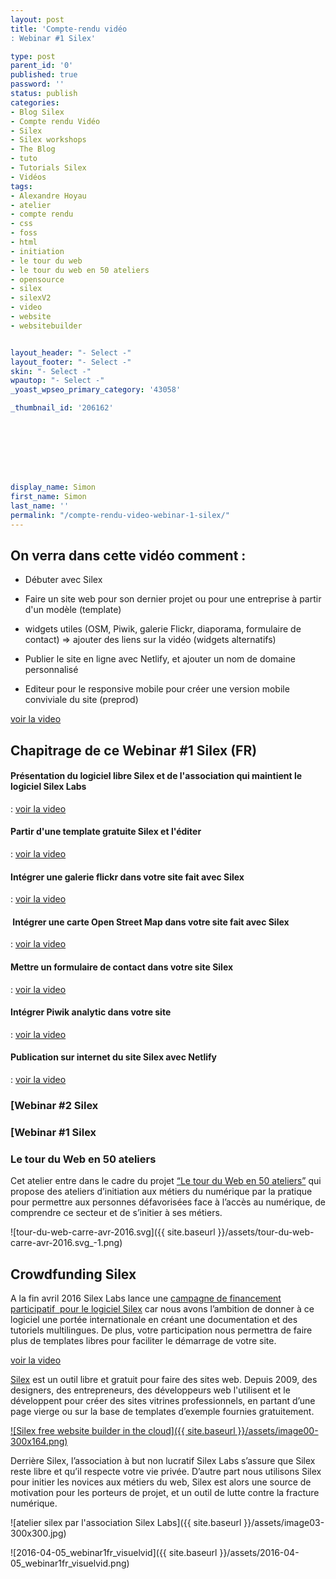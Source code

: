 ```yaml
---
layout: post
title: 'Compte-rendu vidéo
: Webinar #1 Silex'

type: post
parent_id: '0'
published: true
password: ''
status: publish
categories:
- Blog Silex
- Compte rendu Vidéo
- Silex
- Silex workshops
- The Blog
- tuto
- Tutorials Silex
- Vidéos
tags:
- Alexandre Hoyau
- atelier
- compte rendu
- css
- foss
- html
- initiation
- le tour du web
- le tour du web en 50 ateliers
- opensource
- silex
- silexV2
- video
- website
- websitebuilder


layout_header: "- Select -"
layout_footer: "- Select -"
skin: "- Select -"
wpautop: "- Select -"
_yoast_wpseo_primary_category: '43058'

_thumbnail_id: '206162'








display_name: Simon
first_name: Simon
last_name: ''
permalink: "/compte-rendu-video-webinar-1-silex/"
---
```




**On verra dans cette vidéo comment :**
---------------------------------------

*   Débuter avec Silex
*   Faire un site web pour son dernier projet ou pour une entreprise à partir d'un modèle (template)
*   widgets utiles (OSM, Piwik, galerie Flickr, diaporama, formulaire de contact) => ajouter des liens sur la vidéo (widgets alternatifs)
*   Publier le site en ligne avec Netlify, et ajouter un nom de domaine personnalisé

*   Editeur pour le responsive mobile pour créer une version mobile conviviale du site (preprod)

[voir la video](https://youtu.be/jJQL0eDQ4pA)


Chapitrage de ce Webinar #1 Silex (FR)
--------------------------------------

#### Présentation du logiciel libre Silex et de l'association qui maintient le logiciel Silex Labs
: 
[voir la video](https://youtu.be/FmYUt0NoBNQ)


#### Partir d'une template gratuite Silex et l'éditer
: 
[voir la video](https://youtu.be/r3It2wae0hQ)


#### Intégrer une galerie flickr dans votre site fait avec Silex
: 
[voir la video](https://youtu.be/sG22-2_p3N0)


####  Intégrer une carte Open Street Map dans votre site fait avec Silex
: 
[voir la video](https://youtu.be/r6kPBhILwC4)


#### Mettre un formulaire de contact dans votre site Silex
: 
[voir la video](https://youtu.be/U2jrjvOypks)


#### Intégrer Piwik analytic dans votre site
: 
[voir la video](https://youtu.be/wvyIxIoP_pc)


#### Publication sur internet du site Silex avec Netlify
: 
[voir la video](https://youtu.be/tJVIfFhZN4g)


### [Webinar #2 Silex


### [Webinar #1 Silex


### **Le tour du Web en 50 ateliers**

Cet atelier entre dans le cadre du projet [“Le tour du Web en 50 ateliers”](https://www.silexlabs.org/le-tour-du-web-en-50-ateliers-2/) qui propose des ateliers d’initiation aux métiers du numérique par la pratique pour permettre aux personnes défavorisées face à l’accès au numérique, de comprendre ce secteur et de s’initier à ses métiers.

![tour-du-web-carre-avr-2016.svg]({{ site.baseurl }}/assets/tour-du-web-carre-avr-2016.svg_-1.png)

Crowdfunding Silex
------------------

A la fin avril 2016 Silex Labs lance une [campagne de financement participatif  pour le logiciel Silex](https://www.ulule.com/silex-websitebuilder/) car nous avons l’ambition de donner à ce logiciel une portée internationale en créant une documentation et des tutoriels multilingues. De plus, votre participation nous permettra de faire plus de templates libres pour faciliter le démarrage de votre site.

[voir la video](https://youtu.be/tBdW9TkDGLU)


[Silex](http://www.silex.me) est un outil libre et gratuit pour faire des sites web. Depuis 2009, des designers, des entrepreneurs, des développeurs web l'utilisent et le développent pour créer des sites vitrines professionnels, en partant d’une page vierge ou sur la base de templates d’exemple fournies gratuitement.

[![Silex free website builder in the cloud]({{ site.baseurl }}/assets/image00-300x164.png)](http://www.silex.me)

Derrière Silex, l’association à but non lucratif Silex Labs s’assure que Silex reste libre et qu’il respecte votre vie privée. D’autre part nous utilisons Silex pour initier les novices aux métiers du web, Silex est alors une source de motivation pour les porteurs de projet, et un outil de lutte contre la fracture numérique.

![atelier silex par l'association Silex Labs]({{ site.baseurl }}/assets/image03-300x300.jpg)

![2016-04-05_webinar1fr_visuelvid]({{ site.baseurl }}/assets/2016-04-05_webinar1fr_visuelvid.png)
